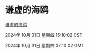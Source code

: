 # 谦虚的海鸥
[谦虚的海鸥](http://219.139.197.74:56308/qxdho/course/base/hotlink/index.php)

2024年 10月 31日 星期四 15:10:02 CST

2024年 10月 31日 星期四 07:10:02 GMT
